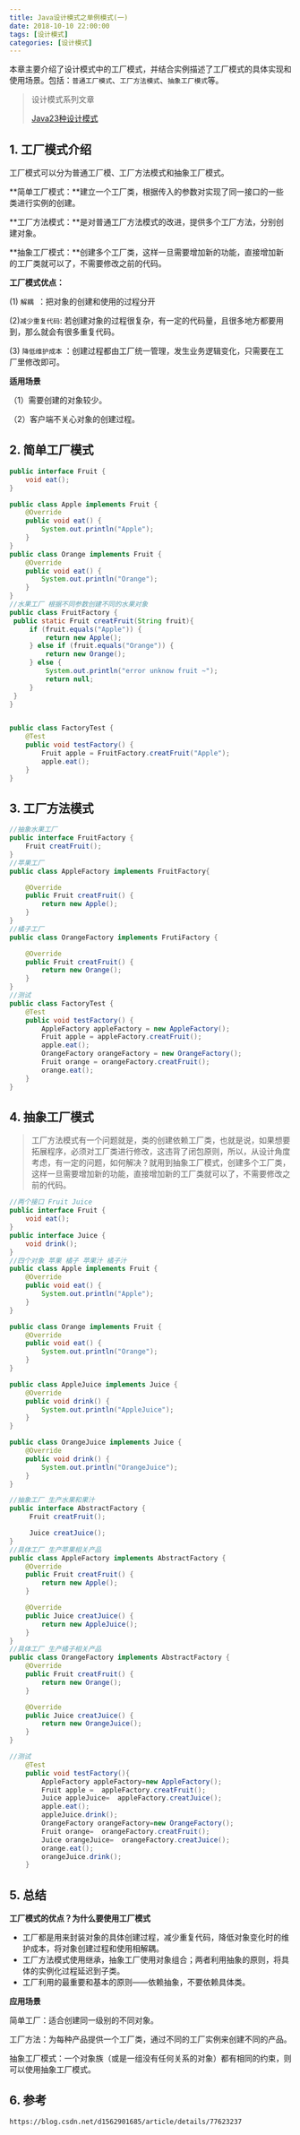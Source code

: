 ```yaml
---
title: Java设计模式之单例模式(一)
date: 2018-10-10 22:00:00
tags: [设计模式]
categories: [设计模式]
---
```


本章主要介绍了设计模式中的工厂模式，并结合实例描述了工厂模式的具体实现和使用场景。包括：`普通工厂模式`、`工厂方法模式`、`抽象工厂模式`等。

<!--more-->

> 设计模式系列文章
>
> [Java23种设计模式](https://www.lixueduan.com/categories/%E8%AE%BE%E8%AE%A1%E6%A8%A1%E5%BC%8F/)

## 1. 工厂模式介绍

工厂模式可以分为普通工厂模、工厂方法模式和抽象工厂模式。

**简单工厂模式：**建立一个工厂类，根据传入的参数对实现了同一接口的一些类进行实例的创建。

**工厂方法模式：**是对普通工厂方法模式的改进，提供多个工厂方法，分别创建对象。

**抽象工厂模式：**创建多个工厂类，这样一旦需要增加新的功能，直接增加新的工厂类就可以了，不需要修改之前的代码。

**工厂模式优点：**

(1) `解耦 `：把对象的创建和使用的过程分开

(2)`减少重复代码`: 若创建对象的过程很复杂，有一定的代码量，且很多地方都要用到，那么就会有很多重复代码。

(3) `降低维护成本` ：创建过程都由工厂统一管理，发生业务逻辑变化，只需要在工厂里修改即可。

**适用场景**

（1）需要创建的对象较少。

（2）客户端不关心对象的创建过程。

## 2. 简单工厂模式

```java
public interface Fruit {
    void eat();
}

public class Apple implements Fruit {
    @Override
    public void eat() {
        System.out.println("Apple");
    }
}
public class Orange implements Fruit {
    @Override
    public void eat() {
        System.out.println("Orange");
    }
}
//水果工厂 根据不同参数创建不同的水果对象
public class FruitFactory {
 public static Fruit creatFruit(String fruit){
     if (fruit.equals("Apple")) {
         return new Apple();
     } else if (fruit.equals("Orange")) {
         return new Orange();
     } else {
         System.out.println("error unknow fruit ~");
         return null;
     }
 }
}


public class FactoryTest {
    @Test
    public void testFactory() {
        Fruit apple = FruitFactory.creatFruit("Apple");
        apple.eat();
    }
}
```

## 3. 工厂方法模式

```java
//抽象水果工厂
public interface FruitFactory {
    Fruit creatFruit();
}
//苹果工厂
public class AppleFactory implements FruitFactory{

    @Override
    public Fruit creatFruit() {
        return new Apple();
    }
}
//橘子工厂
public class OrangeFactory implements FrutiFactory {

    @Override
    public Fruit creatFruit() {
        return new Orange();
    }
}
//测试
public class FactoryTest {
    @Test
    public void testFactory() {
        AppleFactory appleFactory = new AppleFactory();
        Fruit apple = appleFactory.creatFruit();
        apple.eat();
        OrangeFactory orangeFactory = new OrangeFactory();
        Fruit orange = orangeFactory.creatFruit();
        orange.eat();
    }
}
```

## 4. 抽象工厂模式

> 工厂方法模式有一个问题就是，类的创建依赖工厂类，也就是说，如果想要拓展程序，必须对工厂类进行修改，这违背了闭包原则，所以，从设计角度考虑，有一定的问题，如何解决？就用到抽象工厂模式，创建多个工厂类，这样一旦需要增加新的功能，直接增加新的工厂类就可以了，不需要修改之前的代码。

```java
//两个接口 Fruit Juice
public interface Fruit {
    void eat();
}
public interface Juice {
    void drink();
}
//四个对象 苹果 橘子 苹果汁 橘子汁
public class Apple implements Fruit {
    @Override
    public void eat() {
        System.out.println("Apple");
    }
}

public class Orange implements Fruit {
    @Override
    public void eat() {
        System.out.println("Orange");
    }
}

public class AppleJuice implements Juice {
    @Override
    public void drink() {
        System.out.println("AppleJuice");
    }
}

public class OrangeJuice implements Juice {
    @Override
    public void drink() {
        System.out.println("OrangeJuice");
    }
}

//抽象工厂 生产水果和果汁
public interface AbstractFactory {
     Fruit creatFruit();

     Juice creatJuice();
}
//具体工厂 生产苹果相关产品
public class AppleFactory implements AbstractFactory {
    @Override
    public Fruit creatFruit() {
        return new Apple();
    }

    @Override
    public Juice creatJuice() {
        return new AppleJuice();
    }
}
//具体工厂 生产橘子相关产品
public class OrangeFactory implements AbstractFactory {
    @Override
    public Fruit creatFruit() {
        return new Orange();
    }

    @Override
    public Juice creatJuice() {
        return new OrangeJuice();
    }
}

//测试
    @Test
    public void testFactory(){
        AppleFactory appleFactory=new AppleFactory();
        Fruit apple =  appleFactory.creatFruit();
        Juice appleJuice=  appleFactory.creatJuice();
        apple.eat();
        appleJuice.drink();
        OrangeFactory orangeFactory=new OrangeFactory();
        Fruit orange=  orangeFactory.creatFruit();
        Juice orangeJuice=  orangeFactory.creatJuice();
        orange.eat();
        orangeJuice.drink();
    }
```

## 5. 总结

**工厂模式的优点？为什么要使用工厂模式**

- 工厂都是用来封装对象的具体创建过程，减少重复代码，降低对象变化时的维护成本，将对象创建过程和使用相解耦。 
- 工厂方法模式使用继承，抽象工厂使用对象组合；两者利用抽象的原则，将具体的实例化过程延迟到子类。 
- 工厂利用的最重要和基本的原则——依赖抽象，不要依赖具体类。

**应用场景**

简单工厂：适合创建同一级别的不同对象。

工厂方法：为每种产品提供一个工厂类，通过不同的工厂实例来创建不同的产品。

抽象工厂模式：一个对象族（或是一组没有任何关系的对象）都有相同的约束，则可以使用抽象工厂模式。

## 6. 参考

`https://blog.csdn.net/d1562901685/article/details/77623237`

